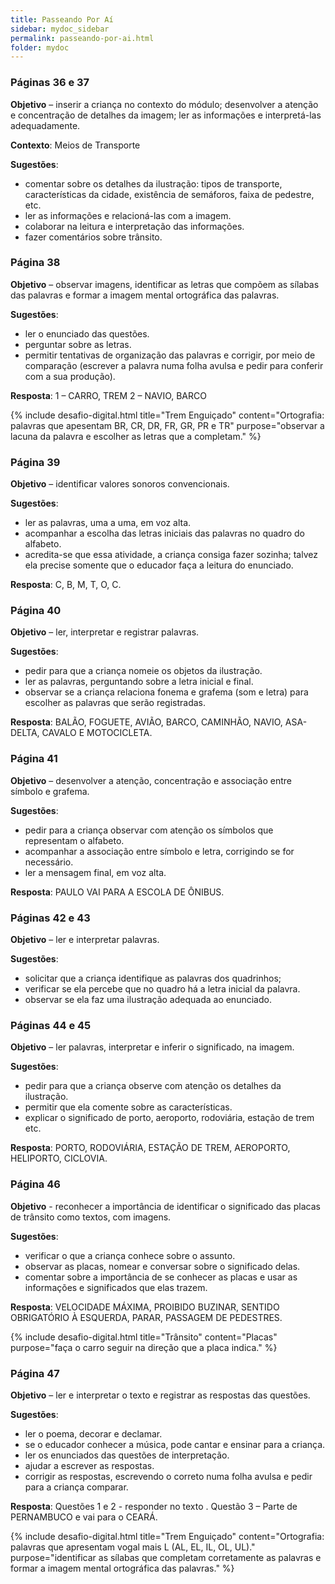 ```yaml
---
title: Passeando Por Aí
sidebar: mydoc_sidebar
permalink: passeando-por-ai.html
folder: mydoc
---
```


### Páginas 36 e 37

**Objetivo** – inserir a criança no contexto do módulo; desenvolver a atenção e concentração de detalhes da imagem; ler as informações e interpretá-las adequadamente.

**Contexto**: Meios de Transporte

**Sugestões**:
- comentar sobre os detalhes da ilustração: tipos de transporte, características da cidade, existência de semáforos, faixa de pedestre, etc.
- ler as informações e relacioná-las com a imagem.
- colaborar na leitura e interpretação das informações.
- fazer comentários sobre trânsito.

### Página 38

**Objetivo** – observar imagens, identificar as letras que compõem as sílabas das palavras e formar a imagem mental ortográfica das palavras.

**Sugestões**:
- ler o enunciado das questões.
- perguntar sobre as letras.
- permitir tentativas de organização das palavras e corrigir, por meio de comparação (escrever a palavra numa folha avulsa e pedir para conferir com a sua produção).

**Resposta**: 1 – CARRO, TREM
                    2 – NAVIO, BARCO

{% include desafio-digital.html
    title="Trem Enguiçado"
    content="Ortografia: palavras que apesentam BR, CR, DR, FR, GR, PR e TR"
    purpose="observar a lacuna da palavra e escolher as letras que a completam."
%}

### Página 39

**Objetivo** – identificar valores sonoros convencionais.

**Sugestões**:
- ler as palavras, uma a uma, em voz alta.
- acompanhar a escolha das letras iniciais das palavras no quadro do alfabeto.
- acredita-se que essa atividade, a criança consiga fazer sozinha; talvez ela precise somente que o educador faça a leitura do enunciado.

**Resposta**: C, B, M, T, O, C.

### Página 40 

**Objetivo** – ler, interpretar e registrar palavras.

**Sugestões**:
- pedir para que a criança nomeie os objetos da ilustração.
- ler as palavras, perguntando sobre a letra inicial e final.
- observar se a criança relaciona fonema e grafema (som e letra) para escolher as palavras que serão registradas.

**Resposta**: BALÃO, FOGUETE, AVIÃO, BARCO, CAMINHÃO, NAVIO, ASA-DELTA, CAVALO E MOTOCICLETA.

### Página 41 

**Objetivo** – desenvolver a atenção, concentração e associação entre símbolo e grafema.

**Sugestões**:
- pedir para a criança observar com atenção os símbolos que representam o alfabeto.
- acompanhar a associação entre símbolo e letra, corrigindo se for necessário.
- ler a mensagem final, em voz alta.

**Resposta**: PAULO VAI PARA A ESCOLA DE ÔNIBUS.

### Páginas 42 e 43

**Objetivo** – ler e interpretar palavras.

**Sugestões**:
- solicitar que a criança identifique as palavras dos quadrinhos;
- verificar se ela percebe que no quadro há a letra inicial da palavra.
- observar se ela faz uma ilustração adequada ao enunciado.

### Páginas 44 e 45

**Objetivo** – ler palavras, interpretar e inferir o significado, na imagem.

**Sugestões**:
- pedir para que a criança observe com atenção os detalhes da ilustração.
- permitir que ela comente sobre as características.
- explicar o significado de porto, aeroporto, rodoviária, estação de trem etc.

**Resposta**: PORTO, RODOVIÁRIA, ESTAÇÃO DE TREM, AEROPORTO, HELIPORTO, CICLOVIA.

### Página 46

**Objetivo** - reconhecer a importância de identificar o significado das placas de trânsito como textos, com imagens.

**Sugestões**:
- verificar o que a criança conhece sobre o assunto.
- observar as placas, nomear e conversar sobre o significado delas.
- comentar sobre a importância de se conhecer as placas e usar as informações e significados que elas trazem.

**Resposta**: VELOCIDADE MÁXIMA, PROIBIDO BUZINAR, SENTIDO OBRIGATÓRIO À ESQUERDA, PARAR, PASSAGEM DE PEDESTRES.

{% include desafio-digital.html
    title="Trânsito"
    content="Placas"
    purpose="faça o carro seguir na direção que a placa indica."
%}

### Página 47

**Objetivo** – ler e interpretar o texto e registrar as respostas das questões.

**Sugestões**:
- ler o poema, decorar e declamar.
- se o educador conhecer a música, pode cantar e ensinar para a criança.
- ler os enunciados das questões de interpretação.
- ajudar a escrever as respostas.
- corrigir as respostas, escrevendo o correto numa folha avulsa e pedir para a criança comparar.

**Resposta**:  Questões 1  e 2 - responder no texto .
                     Questão 3 – Parte de PERNAMBUCO e vai para o CEARÁ.   
                            
{% include desafio-digital.html
    title="Trem Enguiçado"
    content="Ortografia: palavras que apresentam vogal mais L (AL, EL, IL, OL, UL)."
    purpose="identificar as sílabas que completam corretamente as palavras e formar a imagem mental ortográfica das palavras."
%}